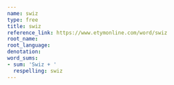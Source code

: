 ```yaml
---
name: swiz
type: free
title: swiz
reference_link: https://www.etymonline.com/word/swiz
root_name: 
root_language: 
denotation: 
word_sums:
- sum: 'Swiz + '
  respelling: swiz
---
```

